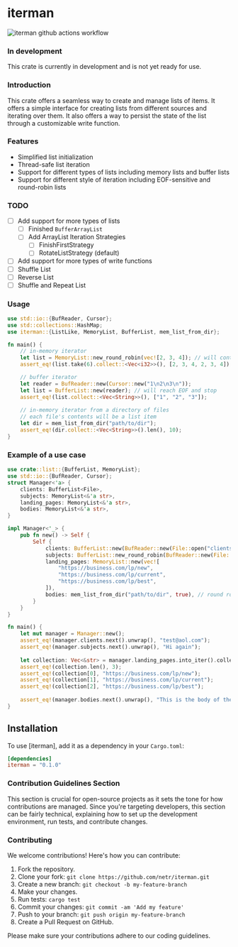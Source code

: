 # iterman

![iterman github actions workflow](https://github.com/netr/iterman/actions/workflows/rust.yml/badge.svg)

### In development
This crate is currently in development and is not yet ready for use.

### Introduction
This crate offers a seamless way to create and manage lists of items. It offers a simple interface for creating lists from different sources and iterating over them. It also offers a way to persist the state of the list through a customizable write function.

### Features
- Simplified list initialization
- Thread-safe list iteration
- Support for different types of lists including memory lists and buffer lists
- Support for different style of iteration including EOF-sensitive and round-robin lists

### TODO
- [ ] Add support for more types of lists
    - [ ] Finished `BufferArrayList`
    - [ ] Add ArrayList Iteration Strategies
        - [ ] FinishFirstStrategy
        - [ ] RotateListStrategy (default)
- [ ] Add support for more types of write functions
- [ ] Shuffle List
- [ ] Reverse List
- [ ] Shuffle and Repeat List

### Usage
```rust
use std::io::{BufReader, Cursor};
use std::collections::HashMap;
use iterman::{ListLike, MemoryList, BufferList, mem_list_from_dir};

fn main() {
    // in-memory iterator
    let list = MemoryList::new_round_robin(vec![2, 3, 4]); // will continue infinitely
    assert_eq!(list.take(6).collect::<Vec<i32>>(), [2, 3, 4, 2, 3, 4]);

    // buffer iterator
    let reader = BufReader::new(Cursor::new("1\n2\n3\n"));
    let list = BufferList::new(reader); // will reach EOF and stop
    assert_eq!(list.collect::<Vec<String>>(), ["1", "2", "3"]);
    
    // in-memory iterator from a directory of files
    // each file's contents will be a list item
    let dir = mem_list_from_dir("path/to/dir");
    assert_eq!(dir.collect::<Vec<String>>().len(), 10);
}
```

### Example of a use case
```rust
use crate::list::{BufferList, MemoryList};
use std::io::{BufReader, Cursor};
struct Manager<'a> {
    clients: BufferList<File>,
    subjects: MemoryList<&'a str>,
    landing_pages: MemoryList<&'a str>,
    bodies: MemoryList<&'a str>,
}

impl Manager<'_> {
    pub fn new() -> Self {
        Self {
            clients: BufferList::new(BufReader::new(File::open("clients.txt").unwrap())),
            subjects: BufferList::new_round_robin(BufReader::new(File::open("subjects.txt").unwrap())),
            landing_pages: MemoryList::new(vec![
                "https://business.com/lp/new",
                "https://business.com/lp/current",
                "https://business.com/lp/best",
            ]),
            bodies: mem_list_from_dir("path/to/dir", true), // round robin
        }
    }
}

fn main() {
    let mut manager = Manager::new();
    assert_eq!(manager.clients.next().unwrap(), "test@aol.com");
    assert_eq!(manager.subjects.next().unwrap(), "Hi again");
    
    let collection: Vec<&str> = manager.landing_pages.into_iter().collect();
    assert_eq!(collection.len(), 3);
    assert_eq!(collection[0], "https://business.com/lp/new");
    assert_eq!(collection[1], "https://business.com/lp/current");
    assert_eq!(collection[2], "https://business.com/lp/best");
    
    assert_eq!(manager.bodies.next().unwrap(), "This is the body of the email");
}
```

## Installation

To use [iterman], add it as a dependency in your `Cargo.toml`:

```toml
[dependencies]
iterman = "0.1.0"
```

### Contribution Guidelines Section

This section is crucial for open-source projects as it sets the tone for how contributions are managed. Since you're targeting developers, this section can be fairly technical, explaining how to set up the development environment, run tests, and contribute changes.

### Contributing

We welcome contributions! Here's how you can contribute:

1. Fork the repository.
2. Clone your fork: `git clone https://github.com/netr/iterman.git`
3. Create a new branch: `git checkout -b my-feature-branch`
4. Make your changes.
5. Run tests: `cargo test`
6. Commit your changes: `git commit -am 'Add my feature'`
7. Push to your branch: `git push origin my-feature-branch`
8. Create a Pull Request on GitHub.

Please make sure your contributions adhere to our coding guidelines.
